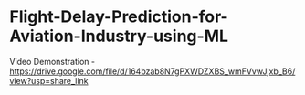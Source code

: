 # Flight-Delay-Prediction-for-Aviation-Industry-using-ML
Video Demonstration - https://drive.google.com/file/d/164bzab8N7gPXWDZXBS_wmFVvwJjxb_B6/view?usp=share_link
